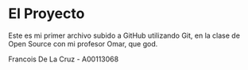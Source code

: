 # El Proyecto

Este es mi primer archivo subido a GitHub utilizando Git, en la clase de Open Source con mi profesor Omar, que god. 

Francois De La Cruz - A00113068
